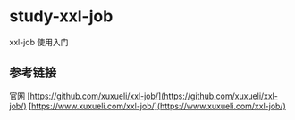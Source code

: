 # study-xxl-job #
xxl-job 使用入门

## 参考链接 ##
官网 [https://github.com/xuxueli/xxl-job/](https://github.com/xuxueli/xxl-job/)
[https://www.xuxueli.com/xxl-job/](https://www.xuxueli.com/xxl-job/)


